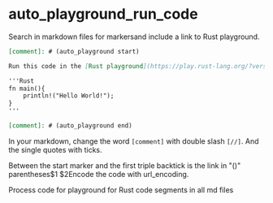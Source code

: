 # auto_playground_run_code

Search in markdown files for markersand include a link to Rust playground.

```markdown
[comment]: # (auto_playground start)

Run this code in the [Rust playground](https://play.rust-lang.org/?version=stable&mode=debug&edition=2021&code=fn%20m%0A%7D):

'''Rust
fn main(){
    println!("Hello World!");
}
'''

[comment]: # (auto_playground end)
```

In your markdown, change the word `[comment]` with double slash `[//]`. And the single quotes with ticks.

Between the start marker and the first triple backtick is the link in "()" parentheses$1  $2Encode the code with url_encoding.

Process code for playground for Rust code segments in all md files

